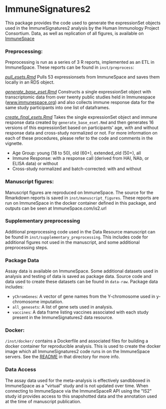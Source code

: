 # ImmuneSignatures2

This package provides the code used to generate the expressionSet objects used in the ImmuneSignatures2 analysis by the Human Immunology Project Consortium. Data, as well as replication of all figures, is available on [ImmuneSpace](www.immunespace.org/is2.url)

### Preprocessing:

Preprocessing is run as a series of 3 R reports, implemented as an ETL in ImmuneSpace. These reports can be found in `inst/preprocess`: 

[_pull_esets.Rmd_](/inst/preprocess/pull_esets.Rmd) 
Pulls 53 expressionsets from ImmuneSpace and saves them locally in an RDS object. 

[_generate_base_eset.Rmd_](/inst/preprocess/generate_base_eset.Rmd) 
Constructs a single expressionSet object with transcriptomic data from over twenty public studies held in Immunespace (www.immunespace.org) and also collects immune response data for the same study participants into one list of dataframes.

[_create_final_esets.Rmd_](/inst/preprocess/create_final_esets.Rmd) 
Takes the single expressionSet object and immune response data created by `generate_base_eset.Rmd` and then generates 16 versions of this expressionSet based on participants' age, with and without response data and cross-study normalized or not. For more information on each of these procedures, please refer to the code and comments in the vignette.

- Age Group: young (18 to 50), old (60+), extended_old (50+), all
- Immune Response: with a response call (derived from HAI, NAb, or ELISA data) or without
- Cross-study normalized and batch-corrected: with and without

### Manuscript figures: 

Manuscript figures are reproduced on ImmuneSpace. The source for the Rmarkdown reports is saved in `inst/manuscript_figures`. These reports are run on ImmuneSpace in the docker container defined in this package, and outputs can be seen at ImmuneSpace.com/is2.url

### Supplementary preprocessing

Additional preprocessing code used in the Data Resource manuscript can be found in `inst/supplementary_preprocessing`. This includes code for additional figures not used in the manuscript, and some additional preprocessing steps.

### Package Data
Assay data is available on ImmuneSpace. Some additional datasets used in analysis and testing of data is saved as package data. Source code and data used to create these datasets can be found in `data-raw`. Package data includes:   
* `yChromGenes`: A vector of gene names from the Y-chromosome used in y-chromosome imputation.  
* `all_genesets`: A list of gene sets used in analysis.  
* `vaccines`: A data frame listing vaccines associated with each study present in the ImmuneSignatures2 data resource.  

### Docker:

`/inst/docker/` contains a Dockerfile and associated files for building a docker container for reproducible analysis. This is used to create the docker image which all ImmuneSignatures2 code runs in on the ImmuneSpace servers. See the [README](/inst/docker/README.md) in that directory for more info.

### Data Access

The assay data used for the meta-analysis is effectively sandbboxed in ImmuneSpace as a "virtual" study and is not updated over time. When connecting to ImmuneSpace via the ImmuneSpaceR API using the "IS2" study id provides access to this snapshotted data and the annotation used at the time of manuscript publication.
